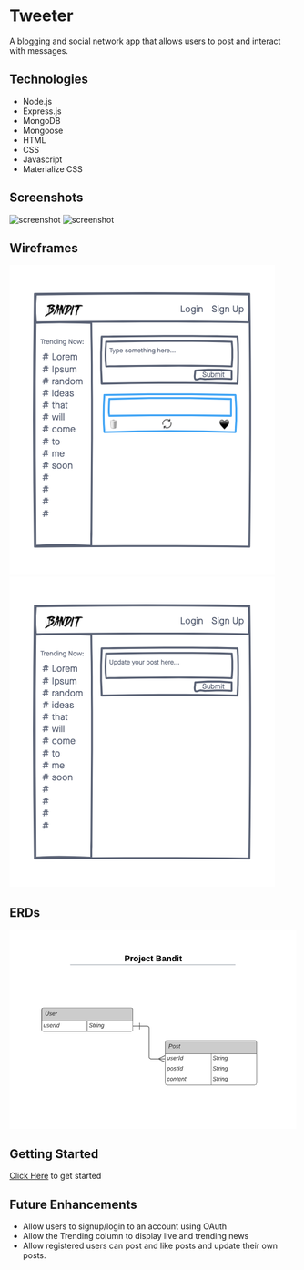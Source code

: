 # Tweeter

A blogging and social network app that allows users to post and interact with messages.

## Technologies
- Node.js
- Express.js
- MongoDB
- Mongoose
- HTML
- CSS
- Javascript
- Materialize CSS

## Screenshots
![screenshot](./imgs/screenshot-1.png)
![screenshot](./imgs/screenshot-2.png)

## Wireframes
![wireframe](./public/imgs/Project-Bandit-wireframe.png)
![wireframe](./public/imgs/Project-Bandit-wireframe-2.png)

## ERDs
![wireframe](./public/imgs/Tweeter-ERD.png)

## Getting Started
[Click Here](tweeter-alita.herokuapp.com) to get started

## Future Enhancements
- Allow users to signup/login to an account using OAuth
- Allow the Trending column to display live and trending news
- Allow registered users can post and like posts and update their own posts.
